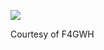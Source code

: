 ![](https://cloud.githubusercontent.com/assets/3332720/9560100/b9013320-4dd1-11e5-9962-c520b5e3cb11.png)

Courtesy of F4GWH